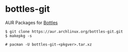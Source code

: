 # bottles-git
AUR Packages for [Bottles](https://github.com/bottlesdevs/Bottles)

```
$ git clone https://aur.archlinux.org/bottles-git.git
$ makepkg -s

# pacman -U bottles-git-<pkgver>.tar.xz
```

